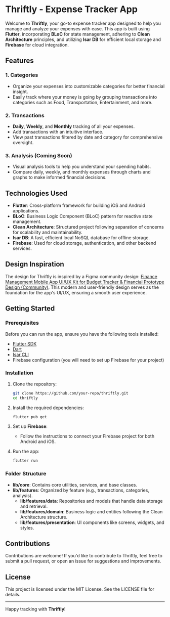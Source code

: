 # Thriftly - Expense Tracker App

Welcome to **Thriftly**, your go-to expense tracker app designed to help you manage and analyze your expenses with ease. This app is built using **Flutter**, incorporating **BLoC** for state management, adhering to **Clean Architecture** principles, and utilizing **Isar DB** for efficient local storage and **Firebase** for cloud integration.

## Features

### 1. Categories
- Organize your expenses into customizable categories for better financial insight.
- Easily track where your money is going by grouping transactions into categories such as Food, Transportation, Entertainment, and more.

### 2. Transactions
- **Daily**, **Weekly**, and **Monthly** tracking of all your expenses.
- Add transactions with an intuitive interface.
- View past transactions filtered by date and category for comprehensive oversight.

### 3. Analysis (Coming Soon)
- Visual analysis tools to help you understand your spending habits.
- Compare daily, weekly, and monthly expenses through charts and graphs to make informed financial decisions.

## Technologies Used

- **Flutter**: Cross-platform framework for building iOS and Android applications.
- **BLoC**: Business Logic Component (BLoC) pattern for reactive state management.
- **Clean Architecture**: Structured project following separation of concerns for scalability and maintainability.
- **Isar DB**: A fast, efficient local NoSQL database for offline storage.
- **Firebase**: Used for cloud storage, authentication, and other backend services.

## Design Inspiration
The design for Thriftly is inspired by a Figma community design:
[Finance Management Mobile App UI/UX Kit for Budget Tracker & Financial Prototype Design (Community)](https://www.figma.com/design/G6jJh3ePeVrYZRBdxGTpGY/Finance-Management-Mobile-App-UI-UX-Kit-for-Budget-Tracker-Financial-Prototype-Design-(Community)?node-id=7388-3143&node-type=CANVAS&t=WnOjov271pjhLxYZ-0).
This modern and user-friendly design serves as the foundation for the app's UI/UX, ensuring a smooth user experience.

## Getting Started

### Prerequisites

Before you can run the app, ensure you have the following tools installed:

- [Flutter SDK](https://flutter.dev/docs/get-started/install)
- [Dart](https://dart.dev/get-dart)
- [Isar CLI](https://isar.dev/)
- Firebase configuration (you will need to set up Firebase for your project)

### Installation

1. Clone the repository:

   ```bash
   git clone https://github.com/your-repo/thriftly.git
   cd thriftly
   ```

2. Install the required dependencies:

   ```bash
   flutter pub get
   ```

3. Set up **Firebase**:

   - Follow the instructions to connect your Firebase project for both Android and iOS.

4. Run the app:

   ```bash
   flutter run
   ```

### Folder Structure

- **lib/core**: Contains core utilities, services, and base classes.
- **lib/features**: Organized by feature (e.g., transactions, categories, analysis).
    - **lib/features/data**: Repositories and models that handle data storage and retrieval.
    - **lib/features/domain**: Business logic and entities following the Clean Architecture structure.
    - **lib/features/presentation**: UI components like screens, widgets, and styles.

## Contributions

Contributions are welcome! If you'd like to contribute to Thriftly, feel free to submit a pull request, or open an issue for suggestions and improvements.

## License

This project is licensed under the MIT License. See the LICENSE file for details.

---

Happy tracking with **Thriftly**!
